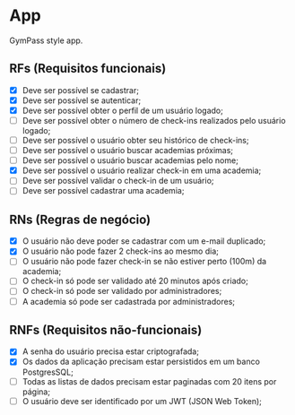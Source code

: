 # App

GymPass style app.

## RFs (Requisitos funcionais)

-   [x] Deve ser possível se cadastrar;
-   [x] Deve ser possível se autenticar;
-   [x] Deve ser possível obter o perfil de um usuário logado;
-   [ ] Deve ser possível obter o número de check-ins realizados pelo usuário logado;
-   [ ] Deve ser possível o usuário obter seu histórico de check-ins;
-   [ ] Deve ser possível o usuário buscar academias próximas;
-   [ ] Deve ser possível o usuário buscar academias pelo nome;
-   [x] Deve ser possível o usuário realizar check-in em uma academia;
-   [ ] Deve ser possível validar o check-in de um usuário;
-   [ ] Deve ser possível cadastrar uma academia;

## RNs (Regras de negócio)

-   [x] O usuário não deve poder se cadastrar com um e-mail duplicado;
-   [x] O usuário não pode fazer 2 check-ins ao mesmo dia;
-   [ ] O usuário não pode fazer check-in se não estiver perto (100m) da academia;
-   [ ] O check-in só pode ser validado até 20 minutos após criado;
-   [ ] O check-in só pode ser validado por administradores;
-   [ ] A academia só pode ser cadastrada por administradores;

## RNFs (Requisitos não-funcionais)

-   [x] A senha do usuário precisa estar criptografada;
-   [x] Os dados da aplicação precisam estar persistidos em um banco PostgresSQL;
-   [ ] Todas as listas de dados precisam estar paginadas com 20 itens por página;
-   [ ] O usuário deve ser identificado por um JWT (JSON Web Token);
